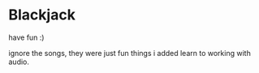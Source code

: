 # Blackjack
have fun :)

ignore the songs, they were just fun things i added learn to working with audio.
